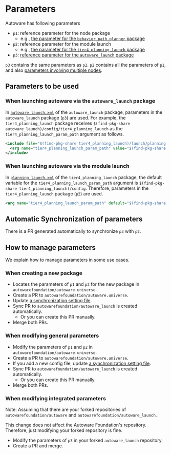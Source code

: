 # Parameters

Autoware has following parameters

- `p1`: reference parameter for the node package
  - e.g., [the parameter for the `behavior_path_planner` package](https://github.com/autowarefoundation/autoware.universe/tree/main/planning/behavior_path_planner/config)
- `p2`: reference parameter for the module launch
  - e.g., [the parameter for the `tier4_planning_launch` package](https://github.com/autowarefoundation/autoware.universe/tree/main/launch/tier4_planning_launch/config/)
- `p3`: [reference parameter for the `autoware_launch` package](https://github.com/autowarefoundation/autoware_launch/tree/main/autoware_launch/config)

`p3` contains the same parameters as `p2`.
`p2` contains all the parameters of `p1`, and also [parameters involving multiple nodes](TODO).

## Parameters to be used

### When launching autoware via the `autoware_launch` package

In [`autoware.launch.xml`](https://github.com/autowarefoundation/autoware_launch/blob/main/autoware_launch/launch/autoware.launch.xml) of the `autoware_launch` package, parameters in the `autoware_launch` package (`p3`) are used.
For example, the `tier4_planning_launch` package receives `$(find-pkg-share autoware_launch)/config/tier4_planning_launch` as the `tier4_planning_launch_param_path` argument as follows.

```xml
<include file="$(find-pkg-share tier4_planning_launch)/launch/planning.launch.xml">
  <arg name="tier4_planning_launch_param_path" value="$(find-pkg-share autoware_launch)/config/tier4_planning_launch"/>
</include>
```

### When launching autoware via the module launch

In [`planning.launch.xml`](https://github.com/autowarefoundation/autoware.universe/blob/main/launch/tier4_planning_launch/launch/planning.launch.xml) of the `tier4_planning_launch` package, the default variable for the `tier4_planning_launch_param_path` argument is `$(find-pkg-share tier4_planning_launch)/config`.
Therefore, parameters in the `tier4_planning_launch` package (`p2`) are used.

```xml
<arg name="tier4_planning_launch_param_path" default="$(find-pkg-share tier4_planning_launch)/config" description="tier4_planning_launch parameter path"/>
```

## Automatic Synchronization of parameters

There is a PR generated automatically to synchronize `p3` with `p2`.

## How to manage parameters

We explain how to manage parameters in some use cases.

### When creating a new package

- Locates the parameters of `p1` and `p2` for the new package in `autowarefoundation/autoware.universe`.
- Create a PR to `autowarefoundation/autoware.universe`.
- Update [a synchronization setting file](TODO).
- Sync PR to `autowarefoundation/autoware_launch` is created automatically.
  - Or you can create this PR manually.
- Merge both PRs.

### When modifying general parameters

- Modify the parameters of `p1` and `p2` in `autowarefoundation/autoware.universe`.
- Create a PR to `autowarefoundation/autoware.universe`.
- If you add a new config file, update [a synchronization setting file](TODO).
- Sync PR to `autowarefoundation/autoware_launch` is created automatically.
  - Or you can create this PR manually.
- Merge both PRs.

### When modifying integrated parameters

Note: Assuming that there are your forked repositories of `autowarefoundation/autoware` and `autowarefoundation/autoware_launch`.

This change does not affect the Autoware Foundation's repository.
Therefore, just modifying your forked repository is fine.

- Modify the parameters of `p3` in your forked `autoware_launch` repository.
- Create a PR and merge.
